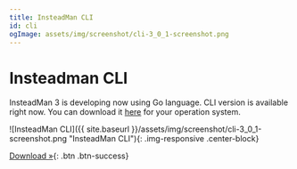 ```yaml
---
title: InsteadMan CLI
id: cli
ogImage: assets/img/screenshot/cli-3_0_1-screenshot.png
---
```


Insteadman CLI
==============

InsteadMan 3 is developing now using Go language. CLI version is available right now.
You can download it [here](https://github.com/jhekasoft/insteadman3/releases) for your operation system.

![InsteadMan CLI]({{ site.baseurl }}/assets/img/screenshot/cli-3_0_1-screenshot.png "InsteadMan CLI"){: .img-responsive .center-block}

[Download &raquo;](https://github.com/jhekasoft/insteadman3/releases){: .btn .btn-success}
